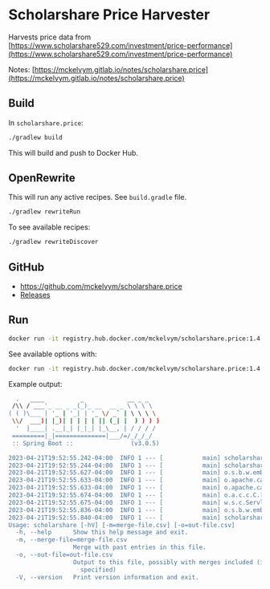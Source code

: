 # Scholarshare Price Harvester

Harvests price data from [https://www.scholarshare529.com/investment/price-performance](https://www.scholarshare529.com/investment/price-performance)

Notes: [https://mckelvym.gitlab.io/notes/scholarshare.price](https://mckelvym.gitlab.io/notes/scholarshare.price)

## Build

In `scholarshare.price`:

```bash
./gradlew build
```

This will build and push to Docker Hub.

## OpenRewrite

This will run any active recipes. See `build.gradle` file.

```bash
./gradlew rewriteRun
```

To see available recipes:

```bash
./gradlew rewriteDiscover
```

## GitHub

- https://github.com/mckelvym/scholarshare.price
- [Releases](https://github.com/mckelvym/scholarshare.price/releases)

## Run

```bash
docker run -it registry.hub.docker.com/mckelvym/scholarshare.price:1.4.0
```

See available options with:

```bash
docker run -it registry.hub.docker.com/mckelvym/scholarshare.price:1.4.0 --help
```

Example output:

```bash
  .   ____          _            __ _ _
 /\\ / ___'_ __ _ _(_)_ __  __ _ \ \ \ \
( ( )\___ | '_ | '_| | '_ \/ _` | \ \ \ \
 \\/  ___)| |_)| | | | | || (_| |  ) ) ) )
  '  |____| .__|_| |_|_| |_\__, | / / / /
 =========|_|==============|___/=/_/_/_/
 :: Spring Boot ::                (v3.0.5)

2023-04-21T19:52:55.242-04:00  INFO 1 --- [           main] scholarshare.price.Application           : Starting Application using Java 17.0.6 with PID 1 (/app/classes started by root in /)
2023-04-21T19:52:55.244-04:00  INFO 1 --- [           main] scholarshare.price.Application           : No active profile set, falling back to 1 default profile: "default"
2023-04-21T19:52:55.627-04:00  INFO 1 --- [           main] o.s.b.w.embedded.tomcat.TomcatWebServer  : Tomcat initialized with port(s): 8080 (http)
2023-04-21T19:52:55.633-04:00  INFO 1 --- [           main] o.apache.catalina.core.StandardService   : Starting service [Tomcat]
2023-04-21T19:52:55.633-04:00  INFO 1 --- [           main] o.apache.catalina.core.StandardEngine    : Starting Servlet engine: [Apache Tomcat/10.1.7]
2023-04-21T19:52:55.674-04:00  INFO 1 --- [           main] o.a.c.c.C.[Tomcat].[localhost].[/]       : Initializing Spring embedded WebApplicationContext
2023-04-21T19:52:55.675-04:00  INFO 1 --- [           main] w.s.c.ServletWebServerApplicationContext : Root WebApplicationContext: initialization completed in 412 ms
2023-04-21T19:52:55.836-04:00  INFO 1 --- [           main] o.s.b.w.embedded.tomcat.TomcatWebServer  : Tomcat started on port(s): 8080 (http) with context path ''
2023-04-21T19:52:55.840-04:00  INFO 1 --- [           main] scholarshare.price.Application           : Started Application in 0.759 seconds (process running for 0.943)
Usage: scholarshare [-hV] [-m=merge-file.csv] [-o=out-file.csv]
  -h, --help      Show this help message and exit.
  -m, --merge-file=merge-file.csv
                  Merge with past entries in this file.
  -o, --out-file=out-file.csv
                  Output to this file, possibly with merges included (if
                    specified)
  -V, --version   Print version information and exit.
```
